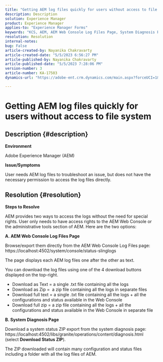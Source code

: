```yaml
---
title: "Getting AEM log files quickly for users without access to file system"
description: Description
solution: Experience Manager
product: Experience Manager
applies-to: "Experience Manager Forms"
keywords: "KCS, AEM, AEM Web Console Log Files Page, System Diagnosis Page"
resolution: Resolution
internal-notes: 
bug: False
article-created-by: Nayanika Chakravarty
article-created-date: "5/5/2023 6:56:27 PM"
article-published-by: Nayanika Chakravarty
article-published-date: "5/5/2023 7:28:06 PM"
version-number: 3
article-number: KA-17503
dynamics-url: "https://adobe-ent.crm.dynamics.com/main.aspx?forceUCI=1&pagetype=entityrecord&etn=knowledgearticle&id=de334588-76eb-ed11-a7c6-6045bd006704"

---
```

# Getting AEM log files quickly for users without access to file system

## Description {#description}


<b>Environment</b>

Adobe Experience Manager (AEM)

<b>Issue/Symptoms</b>

User needs AEM log files to troubleshoot an issue, but does not have the necessary permission to access the log files directly.


## Resolution {#resolution}


<b>Steps to Resolve</b>

AEM provides two ways to access the logs without the need for special rights. User only needs to have access rights to the AEM Web Console or the administrative tools section of AEM. Here are the two options:

<b>A. AEM Web Console Log Files Page</b>

Browse/export them directly from the AEM Web Console Log Files page: https://localhost:4502/system/console/status-slinglogs

The page displays each AEM log files one after the other as text.

You can download the log files using one of the 4 download buttons displayed on the top-right.

- Download as Text = a single .txt file containing all the logs
- Download as Zip =  a zip file containing all the logs in separate files
- Download full text = a single .txt file containing all the logs + all the configurations and status available in the Web Console
- Download full zip = a zip file containing all the logs + all the configurations and status available in the Web Console in separate file


<b>B. System Diagnosis Page</b>

Download a system status ZIP export from the system diagnosis page: https://localhost:4502/libs/granite/operations/content/diagnosis.html (select <b>Download Status ZIP</b>).

The ZIP downloaded will contain many configuration and status files including a folder with all the log files of AEM.
